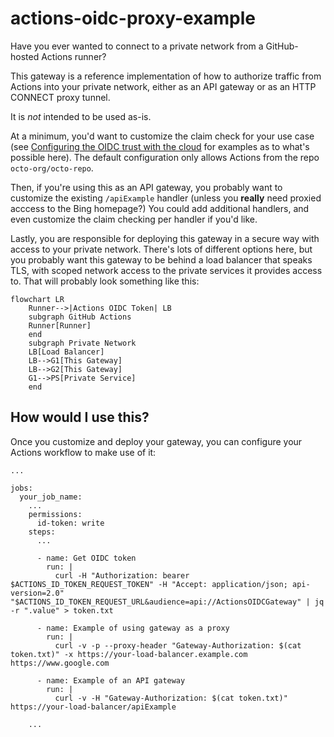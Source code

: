 # actions-oidc-proxy-example

Have you ever wanted to connect to a private network from a GitHub-hosted Actions runner?

This gateway is a reference implementation of how to authorize traffic from Actions into your private network, either as an API gateway or as an HTTP CONNECT proxy tunnel.

It is *not* intended to be used as-is.

At a minimum, you'd want to customize the claim check for your use case (see [Configuring the OIDC trust with the cloud](https://docs.github.com/en/actions/deployment/security-hardening-your-deployments/about-security-hardening-with-openid-connect#configuring-the-oidc-trust-with-the-cloud) for examples as to what's possible here). The default configuration only allows Actions from the repo `octo-org/octo-repo`.

Then, if you're using this as an API gateway, you probably want to customize the existing `/apiExample` handler (unless you **really** need proxied acccess to the Bing homepage?) You could add additional handlers, and even customize the claim checking per handler if you'd like.

Lastly, you are responsible for deploying this gateway in a secure way with access to your private network. There's lots of different options here, but you probably want this gateway to be behind a load balancer that speaks TLS, with scoped network access to the private services it provides access to. That will probably look something like this:

```mermaid
flowchart LR
    Runner-->|Actions OIDC Token| LB
    subgraph GitHub Actions
    Runner[Runner]
    end
    subgraph Private Network
    LB[Load Balancer]
    LB-->G1[This Gateway]
    LB-->G2[This Gateway]
    G1-->PS[Private Service]
    end
```

## How would I use this?

Once you customize and deploy your gateway, you can configure your Actions workflow to make use of it:

```
...

jobs:
  your_job_name:
    ...
    permissions:
      id-token: write
    steps:
      ...

      - name: Get OIDC token
        run: |
          curl -H "Authorization: bearer $ACTIONS_ID_TOKEN_REQUEST_TOKEN" -H "Accept: application/json; api-version=2.0" "$ACTIONS_ID_TOKEN_REQUEST_URL&audience=api://ActionsOIDCGateway" | jq -r ".value" > token.txt

      - name: Example of using gateway as a proxy
        run: |
          curl -v -p --proxy-header "Gateway-Authorization: $(cat token.txt)" -x https://your-load-balancer.example.com https://www.google.com

      - name: Example of an API gateway
        run: |
          curl -v -H "Gateway-Authorization: $(cat token.txt)" https://your-load-balancer/apiExample

    ...
```
